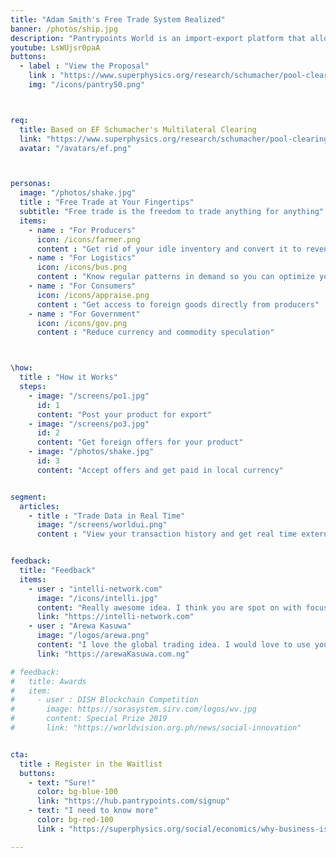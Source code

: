 ```yaml
---
title: "Adam Smith's Free Trade System Realized"
banner: /photos/ship.jpg
description: "Pantrypoints World is an import-export platform that allows local currency or barter"
youtube: LsWUjsr0paA
buttons:
  - label : "View the Proposal"
    link : "https://www.superphysics.org/research/schumacher/pool-clearing/part-1"
    img: "/icons/pantry50.png"



req:
  title: Based on EF Schumacher's Multilateral Clearing
  link: "https://www.superphysics.org/research/schumacher/pool-clearing/part-1"
  avatar: "/avatars/ef.png"



personas:
  image: "/photos/shake.jpg"  
  title : "Free Trade at Your Fingertips"
  subtitle: "Free trade is the freedom to trade anything for anything"
  items:
    - name : "For Producers"
      icon: /icons/farmer.png
      content : "Get rid of your idle inventory and convert it to revenue"
    - name : "For Logistics"
      icon: /icons/bus.png
      content : "Know regular patterns in demand so you can optimize your costs"      
    - name : "For Consumers"
      icon: /icons/appraise.png
      content : "Get access to foreign goods directly from producers"
    - name : "For Government"
      icon: /icons/gov.png
      content : "Reduce currency and commodity speculation"



\how:
  title : "How it Works"
  steps:
    - image: "/screens/po1.jpg"
      id: 1
      content: "Post your product for export"
    - image: "/screens/po3.jpg"
      id: 2
      content: "Get foreign offers for your product"
    - image: "/photos/shake.jpg"
      id: 3
      content: "Accept offers and get paid in local currency"


segment:
  articles:
    - title : "Trade Data in Real Time"
      image: "/screens/worldui.png"
      content : "View your transaction history and get real time external trade data via Pantrylitics"


feedback:
  title: "Feedback"
  items:
    - user : "intelli-network.com"
      image: "/icons/intelli.jpg"
      content: "Really awesome idea. I think you are spot on with focusing on the supply chain issues we just witnessed during the COVID crisis"
      link: "https://intelli-network.com"
    - user : "Arewa Kasuwa"
      image: "/logos/arewa.png"
      content: "I love the global trading idea. I would love to use your platform if it works well for Africans" 
      link: "https://arewaKasuwa.com.ng"

# feedback:
#   title: Awards
#   item:
#     - user : DISH Blockchain Competition
#       image: https://sorasystem.sirv.com/logos/wv.jpg
#       content: Special Prize 2019
#       link: "https://worldvision.org.ph/news/social-innovation"


cta:
  title : Register in the Waitlist
  buttons:
    - text: "Sure!"
      color: bg-blue-100
      link: "https://hub.pantrypoints.com/signup"
    - text: "I need to know more"
      color: bg-red-100    
      link : "https://superphysics.org/social/economics/why-business-is-immoral"  

---
```

